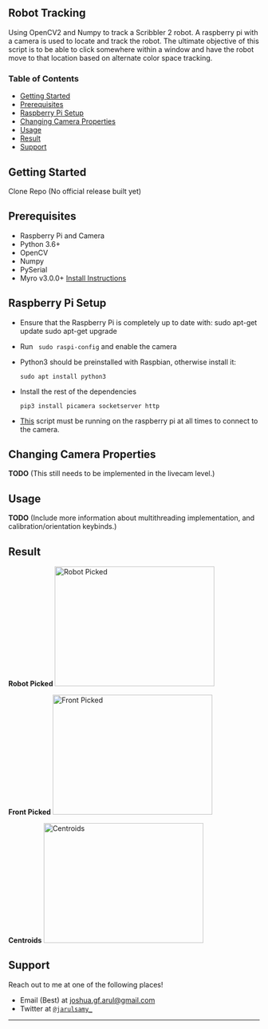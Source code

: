 ## Robot Tracking

Using OpenCV2 and Numpy to track a Scribbler 2 robot. A raspberry pi with a camera is used to locate and track the robot.
The ultimate objective of this script is to be able to click somewhere within a window and have the robot move to that location based on alternate color space tracking.

### Table of Contents
* [Getting Started](#getting-started)
* [Prerequisites](#prerequisites)
* [Raspberry Pi Setup](#raspberry-pi-setup)
* [Changing Camera Properties](#changing-camera-properties)
* [Usage](#usage)
* [Result](#result)
* [Support](#support)

## Getting Started

Clone Repo (No official release built yet)

## Prerequisites

-   Raspberry Pi and Camera
-   Python 3.6+
-   OpenCV
-   Numpy
-   PySerial
-   Myro v3.0.0+ [Install Instructions](https://github.com/jarulsamy/robotTracking/blob/master/myro_install.md)

## Raspberry Pi Setup

-   Ensure that the Raspberry Pi is completely up to date with:
        sudo apt-get update
        sudo apt-get upgrade

-   Run ` sudo raspi-config` and enable the camera

-   Python3 should be preinstalled with Raspbian, otherwise install it:

        sudo apt install python3

-   Install the rest of the dependencies

        pip3 install picamera socketserver http

-   [This](PyLivecam/livecam.py) script must be running on the raspberry pi at all times to connect to the camera.

## Changing Camera Properties

**TODO** (This still needs to be implemented in the livecam level.)

## Usage

**TODO** (Include more information about multithreading implementation, and calibration/orientation keybinds.)

## Result

<!-- These images are going to definietly change! -->

  **Robot Picked**
  <img src="https://user-images.githubusercontent.com/14321139/34995801-d096836a-fa94-11e7-9c0d-7db769829056.PNG" alt="Robot Picked" width="320" height="240">

  **Front Picked**
  <img src="https://user-images.githubusercontent.com/14321139/34995798-cff908e2-fa94-11e7-96e2-6e31c177178c.PNG" alt="Front Picked" width="320" height="240">

  **Centroids**
  <img src="https://user-images.githubusercontent.com/14321139/34995799-d02e19f6-fa94-11e7-850f-02060456b2b1.PNG" alt="Centroids" width="320" height="240">

## Support

Reach out to me at one of the following places!

-   Email (Best) at joshua.gf.arul@gmail.com
-   Twitter at <a href="http://twitter.com/jarulsamy_" target="_blank">`@jarulsamy_`</a>

* * *
